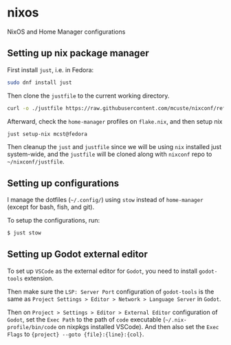 # nixos

NixOS and Home Manager configurations

## Setting up nix package manager

First install `just`, i.e. in Fedora:

```bash
sudo dnf install just
```

Then clone the `justfile` to the current working directory.

```bash
curl -o ./justfile https://raw.githubusercontent.com/mcuste/nixconf/refs/heads/main/justfile
```

Afterward, check the `home-manager` profiles on `flake.nix`, and then setup nix

```bash
just setup-nix mcst@fedora
```

Then cleanup the `just` and `justfile` since we will be using `nix` installed just system-wide, and the
`justfile` will be cloned along with `nixconf` repo to `~/nixconf/justfile`.

## Setting up configurations

I manage the dotfiles (`~/.config/`) using `stow` instead of `home-manager` (except for bash, fish, and git).

To setup the configurations, run:

```bash
$ just stow
```

## Setting up Godot external editor

To set up `VSCode` as the external editor for `Godot`, you need to install `godot-tools` extension.

Then make sure the `LSP: Server Port` configuration of `godot-tools` is the same as
`Project Settings > Editor > Network > Language Server` in `Godot`.

Then on `Project > Settings > Editor > External Editor` configuration of `Godot`, set the
`Exec Path` to the path of `code` executable (`~/.nix-profile/bin/code` on nixpkgs installed VSCode).
And then also set the `Exec Flags` to `{project} --goto {file}:{line}:{col}`.
